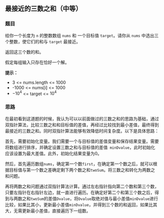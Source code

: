 ## 最接近的三数之和（中等）

### 题目

给你一个长度为 `n` 的整数数组 `nums` 和 一个目标值 `target`。请你从 `nums` 中选出三个整数，使它们的和与 `target` 最接近。

返回这三个数的和。

假定每组输入只存在恰好一个解。

**提示：**

- 3 <= nums.length <= 1000
- -1000 <= nums[i] <= 1000
- $-10^4$ <= target <= $10^4$

### 思路

在最初看到这道题的时候，我认为可以以前面做过的三数之和的思路为基础，通过双指针算法，比较三数之和和目标值的差值，再经过比较找到最小差值，最终得到最接近的三数之和。同时双指针算法能够有效降低时间复杂度。以下是具体思路：

首先，需要初始化变量。我们需要一个与目标值的差值变量和保存结果变量。需要将数组进行排序，并确定设置三数之和与目标值的差值` minDvalue`，此时初始化应该设置为最大差值。此外，初始化结果变量为0。

然后，首先遍历数组`nums`，确定第一个数`first`，在确定第一个数之后，就可以根据目标值与第一个数之差确定剩下两个数之和`twoSum`。将三数之和转化为两数之和问题。

再将两数之和问题通过双指针算法计算。通过左右指针指向第二个数和第三个数，只要左指针在右指针左边，就一直进行遍历。在确定好第二个和第三个数之后，得到与两数之和`twoSum`的差值`Dvalue`，将`Dvalue`取绝对值与最小差值`minDvalue`进行比较，如果比其小，更新最小差值`minDvalue`，并得到三个数的和返回，如果比其大，无需更新最小差值，直接遍历下一组数。









